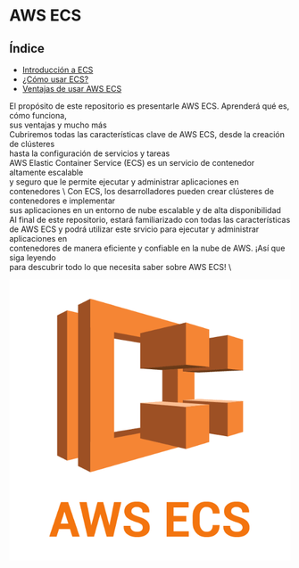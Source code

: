 # AWS ECS

## Índice

- [Introducción a ECS](introduccion-a-ecs.md)
- [¿Cómo usar ECS?](como-usar.md)
- [Ventajas de usar AWS ECS](ventajas-ecs.md)

El propósito de este repositorio es presentarle AWS ECS. Aprenderá qué es, cómo funciona, \
sus ventajas y mucho más \
Cubriremos todas las características clave de AWS ECS, desde la creación de clústeres \
hasta la configuración de servicios y tareas \
AWS Elastic Container Service (ECS) es un servicio de contenedor altamente escalable \
y seguro que le permite ejecutar y administrar aplicaciones en contenedores \ 
Con ECS, los desarrolladores pueden crear clústeres de contenedores e implementar \
sus aplicaciones en un entorno de nube escalable y de alta disponibilidad \
Al final de este repositorio, estará familiarizado con todas las características \
de AWS ECS y podrá utilizar este srvicio para ejecutar y administrar aplicaciones en \
contenedores de manera eficiente y confiable en la nube de AWS. ¡Así que siga leyendo \
para descubrir todo lo que necesita saber sobre AWS ECS! \

![AWS ECS logo](/images/aws-ecs.png)
 

